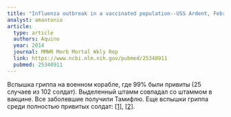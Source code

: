 ```yaml
---
title: "Influenza outbreak in a vaccinated population--USS Ardent, February 2014"
analyst: amantonio
article:
  type: article
  authors: Aquino
  year: 2014
  journal: MMWR Morb Mortal Wkly Rep
  link: https://www.ncbi.nlm.nih.gov/pubmed/25340911
  pubmed: 25340911
---
```


Вспышка гриппа на военном корабле, где 99% были привиты (25 случаев из 102 солдат). Выделенный штамм совпадал со штаммом в вакцине. Все заболевшие получили Тамифлю. Еще вспышки гриппа среди полностью привитых солдат: [[1]](https://www.ncbi.nlm.nih.gov/pmc/articles/PMC3855413/), [[2]](https://www.ncbi.nlm.nih.gov/pmc/articles/PMC2631796/).
